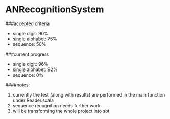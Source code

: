 # ANRecognitionSystem
###accepted criteria
  - single digit:			90%                    
  - single alphabet:  75%                     
  - sequence:         50%

###current progress
  - single digit:			96%                    
  - single alphabet:  92%                     
  - sequence:         0%

####notes:
  1. currently the test (along with results) are performed in the main function under Reader.scala
  2. sequence recognition needs further work
  3. will be transforming the whole project into sbt
